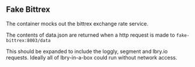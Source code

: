 ## Fake Bittrex

The container mocks out the bittrex exchange rate service.

The contents of data.json are returned when a http
request is made to `fake-bittrex:8003/data`

This should be expanded to include the loggly, segment and lbry.io
requests.  Ideally all of lbry-in-a-box could run without network
access.